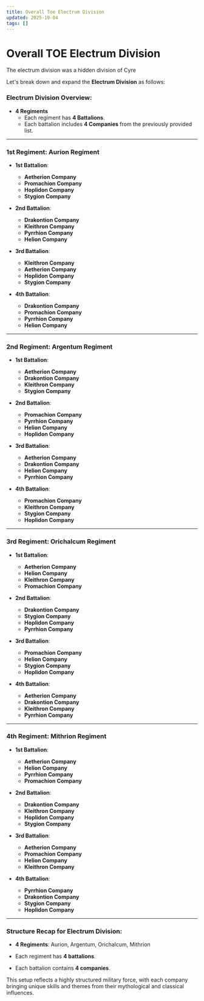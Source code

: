 ```yaml
---
title: Overall Toe Electrum Division
updated: 2025-10-04
tags: []
---
```


# Overall TOE Electrum Division


The electrum division was a hidden division of Cyre


Let's break down and expand the **Electrum Division** as follows:

### **Electrum Division Overview:**

- **4 Regiments**
  - Each regiment has **4 Battalions**.
  - Each battalion includes **4 Companies** from the previously provided list.

---

### **1st Regiment: Aurion Regiment**

- **1st Battalion**:
  - **Aetherion Company**
  - **Promachion Company**
  - **Hoplidon Company**
  - **Stygion Company**

- **2nd Battalion**:
  - **Drakontion Company**
  - **Kleithron Company**
  - **Pyrrhion Company**
  - **Helion Company**

- **3rd Battalion**:
  - **Kleithron Company**
  - **Aetherion Company**
  - **Hoplidon Company**
  - **Stygion Company**

- **4th Battalion**:
  - **Drakontion Company**
  - **Promachion Company**
  - **Pyrrhion Company**
  - **Helion Company**

---

### **2nd Regiment: Argentum Regiment**

- **1st Battalion**:
  - **Aetherion Company**
  - **Drakontion Company**
  - **Kleithron Company**
  - **Stygion Company**

- **2nd Battalion**:
  - **Promachion Company**
  - **Pyrrhion Company**
  - **Helion Company**
  - **Hoplidon Company**

- **3rd Battalion**:
  - **Aetherion Company**
  - **Drakontion Company**
  - **Helion Company**
  - **Pyrrhion Company**

- **4th Battalion**:
  - **Promachion Company**
  - **Kleithron Company**
  - **Stygion Company**
  - **Hoplidon Company**

---

### **3rd Regiment: Orichalcum Regiment**

- **1st Battalion**:
  - **Aetherion Company**
  - **Helion Company**
  - **Kleithron Company**
  - **Promachion Company**

- **2nd Battalion**:
  - **Drakontion Company**
  - **Stygion Company**
  - **Hoplidon Company**
  - **Pyrrhion Company**

- **3rd Battalion**:
  - **Promachion Company**
  - **Helion Company**
  - **Stygion Company**
  - **Hoplidon Company**

- **4th Battalion**:
  - **Aetherion Company**
  - **Drakontion Company**
  - **Kleithron Company**
  - **Pyrrhion Company**

---

### **4th Regiment: Mithrion Regiment**

- **1st Battalion**:
  - **Aetherion Company**
  - **Helion Company**
  - **Pyrrhion Company**
  - **Promachion Company**

- **2nd Battalion**:
  - **Drakontion Company**
  - **Kleithron Company**
  - **Hoplidon Company**
  - **Stygion Company**

- **3rd Battalion**:
  - **Aetherion Company**
  - **Promachion Company**
  - **Helion Company**
  - **Kleithron Company**

- **4th Battalion**:
  - **Pyrrhion Company**
  - **Drakontion Company**
  - **Stygion Company**
  - **Hoplidon Company**

---

### Structure Recap for **Electrum Division**:

- **4 Regiments**: Aurion, Argentum, Orichalcum, Mithrion

- Each regiment has **4 battalions**.

- Each battalion contains **4 companies**.

This setup reflects a highly structured military force, with each company bringing unique skills and themes from their mythological and classical influences.
